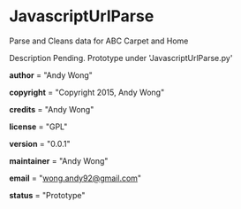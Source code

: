 # JavascriptUrlParse
Parse and Cleans data for ABC Carpet and Home

Description Pending.
Prototype under 'JavascriptUrlParse.py'

__author__ = "Andy Wong"

__copyright__ = "Copyright 2015, Andy Wong"

__credits__ = "Andy Wong"

__license__ = "GPL"

__version__ = "0.0.1"

__maintainer__ = "Andy Wong"

__email__ = "wong.andy92@gmail.com"

__status__ = "Prototype"
